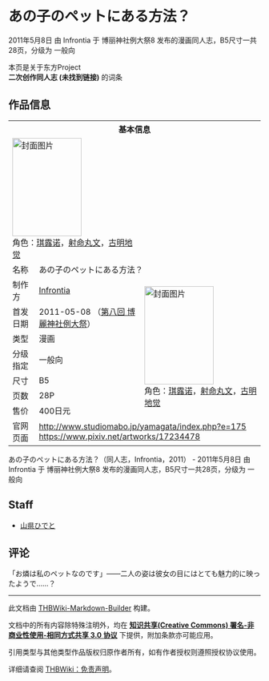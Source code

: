 # あの子のペットにある方法？

<!-- source html: G:\repos\THBWiki-Markdown-Builder\THBWikiMarkdown\Temp\main\5\58\ns0%3A%E3%81%82%E3%81%AE%E5%AD%90%E3%81%AE%E3%83%9A%E3%83%83%E3%83%88%E3%81%AB%E3%81%82%E3%82%8B%E6%96%B9%E6%B3%95%EF%BC%9F.html -->

2011年5月8日 由 Infrontia 于 博丽神社例大祭8 发布的漫画同人志，B5尺寸一共28页，分级为 一般向

本页是关于东方Project  
 **二次创作同人志 (未找到链接)** 的词条

## 作品信息

<table><tbody><tr><th colspan="3">基本信息</th></tr><tr><td class="cover-artwork-mobile" colspan="2"><a href="./文件-あの子のペットにある方法？封面.jpg.md" class="image" title="封面图片"><img alt="封面图片" src="https://upload.thwiki.cc/thumb/1/19/%E3%81%82%E3%81%AE%E5%AD%90%E3%81%AE%E3%83%9A%E3%83%83%E3%83%88%E3%81%AB%E3%81%82%E3%82%8B%E6%96%B9%E6%B3%95%EF%BC%9F%E5%B0%81%E9%9D%A2.jpg/138px-%E3%81%82%E3%81%AE%E5%AD%90%E3%81%AE%E3%83%9A%E3%83%83%E3%83%88%E3%81%AB%E3%81%82%E3%82%8B%E6%96%B9%E6%B3%95%EF%BC%9F%E5%B0%81%E9%9D%A2.jpg" decoding="async" loading="lazy" width="138" height="196" srcset="https://upload.thwiki.cc/thumb/1/19/%E3%81%82%E3%81%AE%E5%AD%90%E3%81%AE%E3%83%9A%E3%83%83%E3%83%88%E3%81%AB%E3%81%82%E3%82%8B%E6%96%B9%E6%B3%95%EF%BC%9F%E5%B0%81%E9%9D%A2.jpg/207px-%E3%81%82%E3%81%AE%E5%AD%90%E3%81%AE%E3%83%9A%E3%83%83%E3%83%88%E3%81%AB%E3%81%82%E3%82%8B%E6%96%B9%E6%B3%95%EF%BC%9F%E5%B0%81%E9%9D%A2.jpg 1.5x, https://upload.thwiki.cc/thumb/1/19/%E3%81%82%E3%81%AE%E5%AD%90%E3%81%AE%E3%83%9A%E3%83%83%E3%83%88%E3%81%AB%E3%81%82%E3%82%8B%E6%96%B9%E6%B3%95%EF%BC%9F%E5%B0%81%E9%9D%A2.jpg/277px-%E3%81%82%E3%81%AE%E5%AD%90%E3%81%AE%E3%83%9A%E3%83%83%E3%83%88%E3%81%AB%E3%81%82%E3%82%8B%E6%96%B9%E6%B3%95%EF%BC%9F%E5%B0%81%E9%9D%A2.jpg 2x" data-file-width="1024" data-file-height="1450"></a><div class="cover-char">角色：<a href="./琪露诺.md" title="琪露诺">琪露诺</a>，<a href="./射命丸文.md" title="射命丸文">射命丸文</a>，<a href="./古明地觉.md" title="古明地觉">古明地觉</a></div></td>
</tr><tr><td class="label">名称</td><td colspan="2"> あの子のペットにある方法？ </td></tr><tr><td class="label">制作方</td><td><a href="./Infrontia.md" title="Infrontia">Infrontia</a></td><td class="cover-artwork" rowspan="7" style="min-width:196px;"><a href="./文件-あの子のペットにある方法？封面.jpg.md" class="image" title="封面图片"><img alt="封面图片" src="https://upload.thwiki.cc/thumb/1/19/%E3%81%82%E3%81%AE%E5%AD%90%E3%81%AE%E3%83%9A%E3%83%83%E3%83%88%E3%81%AB%E3%81%82%E3%82%8B%E6%96%B9%E6%B3%95%EF%BC%9F%E5%B0%81%E9%9D%A2.jpg/138px-%E3%81%82%E3%81%AE%E5%AD%90%E3%81%AE%E3%83%9A%E3%83%83%E3%83%88%E3%81%AB%E3%81%82%E3%82%8B%E6%96%B9%E6%B3%95%EF%BC%9F%E5%B0%81%E9%9D%A2.jpg" decoding="async" loading="lazy" width="138" height="196" srcset="https://upload.thwiki.cc/thumb/1/19/%E3%81%82%E3%81%AE%E5%AD%90%E3%81%AE%E3%83%9A%E3%83%83%E3%83%88%E3%81%AB%E3%81%82%E3%82%8B%E6%96%B9%E6%B3%95%EF%BC%9F%E5%B0%81%E9%9D%A2.jpg/207px-%E3%81%82%E3%81%AE%E5%AD%90%E3%81%AE%E3%83%9A%E3%83%83%E3%83%88%E3%81%AB%E3%81%82%E3%82%8B%E6%96%B9%E6%B3%95%EF%BC%9F%E5%B0%81%E9%9D%A2.jpg 1.5x, https://upload.thwiki.cc/thumb/1/19/%E3%81%82%E3%81%AE%E5%AD%90%E3%81%AE%E3%83%9A%E3%83%83%E3%83%88%E3%81%AB%E3%81%82%E3%82%8B%E6%96%B9%E6%B3%95%EF%BC%9F%E5%B0%81%E9%9D%A2.jpg/277px-%E3%81%82%E3%81%AE%E5%AD%90%E3%81%AE%E3%83%9A%E3%83%83%E3%83%88%E3%81%AB%E3%81%82%E3%82%8B%E6%96%B9%E6%B3%95%EF%BC%9F%E5%B0%81%E9%9D%A2.jpg 2x" data-file-width="1024" data-file-height="1450"></a><div class="cover-char">角色：<a href="./琪露诺.md" title="琪露诺">琪露诺</a>，<a href="./射命丸文.md" title="射命丸文">射命丸文</a>，<a href="./古明地觉.md" title="古明地觉">古明地觉</a></div></td>
</tr><tr><td class="label">首发日期</td><td>2011-05-08&#160;（<a href="/展会作品列表?e=%E5%8D%9A%E4%B8%BD%E7%A5%9E%E7%A4%BE%E4%BE%8B%E5%A4%A7%E7%A5%AD%238">第八回 博麗神社例大祭</a>）</td></tr><tr><td class="label">类型</td><td>漫画</td></tr><tr><td class="label">分级指定</td><td>一般向</td></tr><tr><td class="label">尺寸</td><td>B5</td></tr><tr><td class="label">页数</td><td>28P</td></tr><tr><td class="label">售价</td><td>400日元</td></tr>
<tr><td class="label">官网页面</td><td colspan="2"><a rel="nofollow" class="external free" href="http://www.studiomabo.jp/yamagata/index.php?e=175">http://www.studiomabo.jp/yamagata/index.php?e=175</a><br><a rel="nofollow" class="external free" href="https://www.pixiv.net/artworks/17234478">https://www.pixiv.net/artworks/17234478</a></td></tr></tbody></table>

あの子のペットにある方法？（同人志，Infrontia，2011） - 2011年5月8日 由 Infrontia 于 博丽神社例大祭8 发布的漫画同人志，B5尺寸一共28页，分级为 一般向

## Staff
- [山県ひでと](./山県ひでと.md)


## 评论
  
「お燐は私のペットなのです」――二人の姿は彼女の目にはとても魅力的に映ったようで……？
  
  
  

  





---

此文档由 [THBWiki-Markdown-Builder](https://github.com/Delsin-Yu/THBWiki-Markdown-Builder) 构建。

文档中的所有内容除特殊注明外，均在 [**知识共享(Creative Commons) 署名-非商业性使用-相同方式共享 3.0 协议**](https://creativecommons.org/licenses/by-sa/3.0/deed.zh-hans) 下提供，附加条款亦可能应用。

引用类型与其他类型作品版权归原作者所有，如有作者授权则遵照授权协议使用。

详细请查阅 [THBWiki：免责声明](https://thbwiki.cc/THBWiki:%E5%85%8D%E8%B4%A3%E5%A3%B0%E6%98%8E)。

